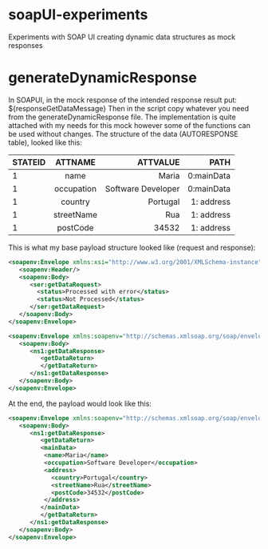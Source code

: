 # soapUI-experiments
Experiments with SOAP UI creating dynamic data structures as mock responses

# generateDynamicResponse

In SOAPUI, in the mock response of the intended response result put:
${responseGetDataMessage} 
Then in the script copy whatever you need from the generateDynamicResponse file. The implementation is quite attached with my needs for this mock however some of the functions can be used without changes. 
The structure of the data (AUTORESPONSE table), looked like this:

| STATEID       | ATTNAME       | ATTVALUE  | PATH  |
| ------------- |:-------------:| -----:| -----:|
| 1      | name | Maria | 0:mainData |
| 1      | occupation      |   Software Developer | 0:mainData |
| 1 | country      |    Portugal | 1: address|
| 1 | streetName     |  Rua | 1: address|
| 1 | postCode      |    34532 | 1: address|

This is what my base payload structure looked like (request and response):

```xml
<soapenv:Envelope xmlns:xsi="http://www.w3.org/2001/XMLSchema-instance" xmlns:xsd="http://www.w3.org/2001/XMLSchema" xmlns:soapenv="http://schemas.xmlsoap.org/soap/envelope/">
   <soapenv:Header/>
   <soapenv:Body>
      <ser:getDataRequest>
		<status>Processed with error</status>
		<status>Not Processed</status>
      </ser:getDataRequest>
   </soapenv:Body>
</soapenv:Envelope>

<soapenv:Envelope xmlns:soapenv="http://schemas.xmlsoap.org/soap/envelope/" xmlns:xsd="http://www.w3.org/2001/XMLSchema" xmlns:xsi="http://www.w3.org/2001/XMLSchema-instance">
   <soapenv:Body>
      <ns1:getDataResponse>
         <getDataReturn>
         </getDataReturn>
      </ns1:getDataResponse>
   </soapenv:Body>
</soapenv:Envelope>
```

At the end, the payload would look like this:
```xml
<soapenv:Envelope xmlns:soapenv="http://schemas.xmlsoap.org/soap/envelope/" xmlns:xsd="http://www.w3.org/2001/XMLSchema" xmlns:xsi="http://www.w3.org/2001/XMLSchema-instance">
   <soapenv:Body>
      <ns1:getDataResponse>
         <getDataReturn>
         <mainData>
          <name>Maria</name>
          <occupation>Software Developer</occupation>
          <address>
            <country>Portugal</country>
            <streetName>Rua</streetName>
            <postCode>34532</postCode>
          </address>
         </mainData>
         </getDataReturn>
      </ns1:getDataResponse>
   </soapenv:Body>
</soapenv:Envelope>
```
